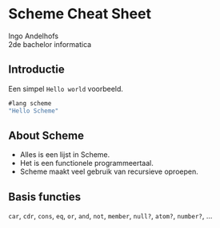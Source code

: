 # Scheme Cheat Sheet
Ingo Andelhofs  
2de bachelor informatica

## Introductie
Een simpel `Hello world` voorbeeld.
```scheme
#lang scheme
"Hello Scheme"
```

## About Scheme
- Alles is een lijst in Scheme.
- Het is een functionele programmeertaal.
- Scheme maakt veel gebruik van recursieve oproepen.


## Basis functies
`car`, `cdr`, `cons`, `eq`, `or`, `and`, `not`, `member`, `null?`, `atom?`, `number?`, ...